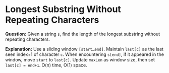 # Longest Substring Without Repeating Characters

**Question:**
Given a string `s`, find the length of the longest substring without repeating characters.

**Explanation:**
Use a sliding window `[start…end]`. Maintain `last[c]` as the last seen index+1 of character `c`. When encountering `s[end]`, if it appeared in the window, move `start` to `last[c]`. Update `maxLen` as window size, then set `last[c] = end+1`. O(n) time, O(1) space.